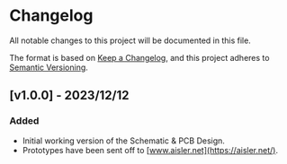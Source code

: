 # Changelog

All notable changes to this project will be documented in this file.

The format is based on [Keep a Changelog](https://keepachangelog.com/en/1.0.0/),
and this project adheres to [Semantic Versioning](https://semver.org/spec/v2.0.0.html).

## [v1.0.0] - 2023/12/12

### Added

- Initial working version of the Schematic & PCB Design.
- Prototypes have been sent off to [www.aisler.net](https://aisler.net/).
